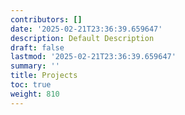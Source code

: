 ```yaml
---
contributors: []
date: '2025-02-21T23:36:39.659647'
description: Default Description
draft: false
lastmod: '2025-02-21T23:36:39.659647'
summary: ''
title: Projects
toc: true
weight: 810
---
```

